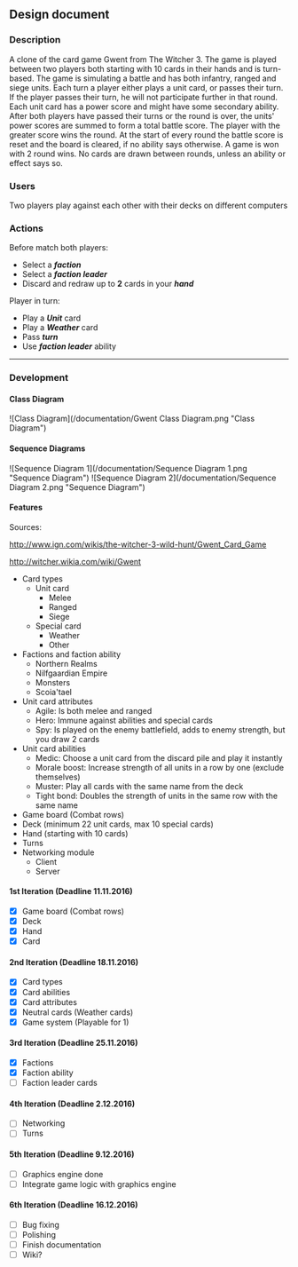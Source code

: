 ## Design document ##

### Description ###
A clone of the card game Gwent from The Witcher 3. The game is played between
two players both starting with 10 cards in their hands and is turn-based. The
game is simulating a battle and has both infantry, ranged and siege units.
Each turn a player either plays a unit card, or passes their turn. If the
player passes their turn, he will not participate further in that round. Each
unit card has a power score and might have some secondary ability. After both
players have passed their turns or the round is over, the units' power scores
are summed to form a total battle score. The player with the greater score wins
the round. At the start of every round the battle score is reset and the board
is cleared, if no ability says otherwise. A game is won with 2 round wins. No
cards are drawn between rounds, unless an ability or effect says so.

### Users ###
Two players play against each other with their decks on different computers

### Actions ###
Before match both players:
- Select a **_faction_**
- Select a **_faction leader_**
- Discard and redraw up to **2** cards in your **_hand_**

Player in turn:
- Play a **_Unit_** card
- Play a **_Weather_** card
- Pass **_turn_**
- Use **_faction leader_** ability

---
### Development ###

#### Class Diagram ####
![Class Diagram](/documentation/Gwent Class Diagram.png "Class Diagram")

#### Sequence Diagrams ####
![Sequence Diagram 1](/documentation/Sequence Diagram 1.png "Sequence Diagram")
![Sequence Diagram 2](/documentation/Sequence Diagram 2.png "Sequence Diagram")

#### Features ####
Sources:

http://www.ign.com/wikis/the-witcher-3-wild-hunt/Gwent_Card_Game

http://witcher.wikia.com/wiki/Gwent

- Card types
    - Unit card
        - Melee
        - Ranged
        - Siege
    - Special card
        - Weather
        - Other
- Factions and faction ability
    - Northern Realms
    - Nilfgaardian Empire
    - Monsters
    - Scoia'tael
- Unit card attributes
    - Agile: Is both melee and ranged
    - Hero: Immune against abilities and special cards
    - Spy: Is played on the enemy battlefield, adds to enemy strength, but you draw 2 cards
- Unit card abilities
    - Medic: Choose a unit card from the discard pile and play it instantly
    - Morale boost: Increase strength of all units in a row by one (exclude themselves)
    - Muster: Play all cards with the same name from the deck
    - Tight bond: Doubles the strength of units in the same row with the same name
- Game board (Combat rows)
- Deck (minimum 22 unit cards, max 10 special cards)
- Hand (starting with 10 cards)
- Turns
- Networking module
	- Client
	- Server

#### 1st Iteration (Deadline 11.11.2016) ####
- [x] Game board (Combat rows)
- [x] Deck
- [x] Hand
- [x] Card

#### 2nd Iteration (Deadline 18.11.2016) ####
- [x] Card types
- [x] Card abilities
- [x] Card attributes
- [x] Neutral cards (Weather cards)
- [x] Game system (Playable for 1)

#### 3rd Iteration (Deadline 25.11.2016) ####
- [x] Factions
- [x] Faction ability
- [ ] Faction leader cards

#### 4th Iteration (Deadline 2.12.2016) ####
- [ ] Networking
- [ ] Turns

#### 5th Iteration (Deadline 9.12.2016) ####
- [ ] Graphics engine done
- [ ] Integrate game logic with graphics engine

#### 6th Iteration (Deadline 16.12.2016) ####
- [ ] Bug fixing
- [ ] Polishing
- [ ] Finish documentation
- [ ] Wiki?
